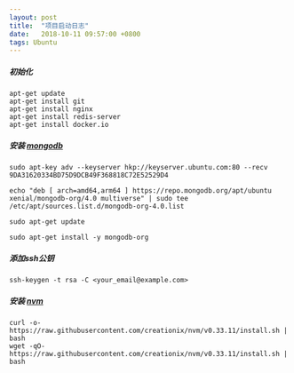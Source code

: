 ```yaml
---
layout: post
title:  "项目启动日志"
date:   2018-10-11 09:57:00 +0800
tags: Ubuntu
---
```


##### 初始化
```
apt-get update
apt-get install git
apt-get install nginx
apt-get install redis-server
apt-get install docker.io
```
##### 安装 [mongodb](https://docs.mongodb.com/manual/tutorial/install-mongodb-on-ubuntu/)
```
sudo apt-key adv --keyserver hkp://keyserver.ubuntu.com:80 --recv 9DA31620334BD75D9DCB49F368818C72E52529D4

echo "deb [ arch=amd64,arm64 ] https://repo.mongodb.org/apt/ubuntu xenial/mongodb-org/4.0 multiverse" | sudo tee /etc/apt/sources.list.d/mongodb-org-4.0.list

sudo apt-get update

sudo apt-get install -y mongodb-org
```

##### 添加ssh公钥
```
ssh-keygen -t rsa -C <your_email@example.com>
```

##### 安装 [nvm](https://github.com/creationix/nvm)

```
curl -o- https://raw.githubusercontent.com/creationix/nvm/v0.33.11/install.sh | bash
wget -qO- https://raw.githubusercontent.com/creationix/nvm/v0.33.11/install.sh | bash
```
